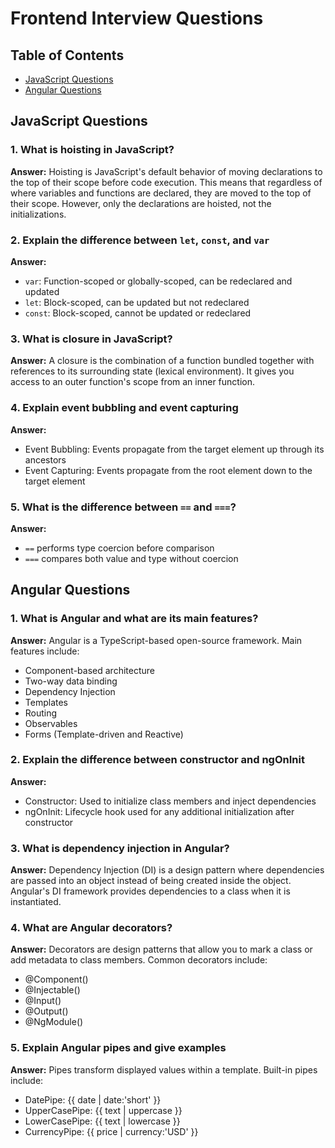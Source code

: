 # Frontend Interview Questions

## Table of Contents
- [JavaScript Questions](#javascript-questions)
- [Angular Questions](#angular-questions)

## JavaScript Questions

### 1. What is hoisting in JavaScript?
**Answer:** Hoisting is JavaScript's default behavior of moving declarations to the top of their scope before code execution. This means that regardless of where variables and functions are declared, they are moved to the top of their scope. However, only the declarations are hoisted, not the initializations.

### 2. Explain the difference between `let`, `const`, and `var`
**Answer:** 
- `var`: Function-scoped or globally-scoped, can be redeclared and updated
- `let`: Block-scoped, can be updated but not redeclared
- `const`: Block-scoped, cannot be updated or redeclared

### 3. What is closure in JavaScript?
**Answer:** A closure is the combination of a function bundled together with references to its surrounding state (lexical environment). It gives you access to an outer function's scope from an inner function.

### 4. Explain event bubbling and event capturing
**Answer:** 
- Event Bubbling: Events propagate from the target element up through its ancestors
- Event Capturing: Events propagate from the root element down to the target element

### 5. What is the difference between `==` and `===`?
**Answer:** 
- `==` performs type coercion before comparison
- `===` compares both value and type without coercion

## Angular Questions

### 1. What is Angular and what are its main features?
**Answer:** Angular is a TypeScript-based open-source framework. Main features include:
- Component-based architecture
- Two-way data binding
- Dependency Injection
- Templates
- Routing
- Observables
- Forms (Template-driven and Reactive)

### 2. Explain the difference between constructor and ngOnInit
**Answer:**
- Constructor: Used to initialize class members and inject dependencies
- ngOnInit: Lifecycle hook used for any additional initialization after constructor

### 3. What is dependency injection in Angular?
**Answer:** Dependency Injection (DI) is a design pattern where dependencies are passed into an object instead of being created inside the object. Angular's DI framework provides dependencies to a class when it is instantiated.

### 4. What are Angular decorators?
**Answer:** Decorators are design patterns that allow you to mark a class or add metadata to class members. Common decorators include:
- @Component()
- @Injectable()
- @Input()
- @Output()
- @NgModule()

### 5. Explain Angular pipes and give examples
**Answer:** Pipes transform displayed values within a template. Built-in pipes include:
- DatePipe: {{ date | date:'short' }}
- UpperCasePipe: {{ text | uppercase }}
- LowerCasePipe: {{ text | lowercase }}
- CurrencyPipe: {{ price | currency:'USD' }}
